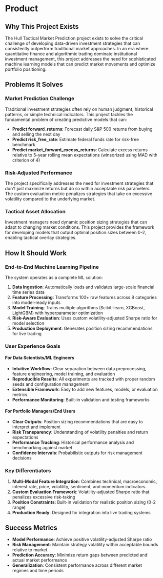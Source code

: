 # Product

## Why This Project Exists

The Hull Tactical Market Prediction project exists to solve the critical challenge of developing data-driven investment strategies that can consistently outperform traditional market approaches. In an era where quantitative finance and algorithmic trading dominate institutional investment management, this project addresses the need for sophisticated machine learning models that can predict market movements and optimize portfolio positioning.

## Problems It Solves

### Market Prediction Challenge

Traditional investment strategies often rely on human judgment, historical patterns, or simple technical indicators. This project tackles the fundamental problem of creating predictive models that can:

- **Predict forward_returns**: Forecast daily S&P 500 returns from buying and selling the next day
- **Predict risk_free_rate**: Estimate federal funds rate for risk-free benchmark
- **Predict market_forward_excess_returns**: Calculate excess returns relative to 5-year rolling mean expectations (winsorized using MAD with criterion of 4)

### Risk-Adjusted Performance

The project specifically addresses the need for investment strategies that don't just maximize returns but do so within acceptable risk parameters. The custom evaluation metric penalizes strategies that take on excessive volatility compared to the underlying market.

### Tactical Asset Allocation

Investment managers need dynamic position sizing strategies that can adapt to changing market conditions. This project provides the framework for developing models that output optimal position sizes between 0-2, enabling tactical overlay strategies.

## How It Should Work

### End-to-End Machine Learning Pipeline

The system operates as a complete ML solution:

1. **Data Ingestion**: Automatically loads and validates large-scale financial time series data
2. **Feature Processing**: Transforms 100+ raw features across 8 categories into model-ready inputs
3. **Model Training**: Trains multiple algorithms (Scikit-learn, XGBoost, LightGBM) with hyperparameter optimization
4. **Risk-Aware Evaluation**: Uses custom volatility-adjusted Sharpe ratio for model selection
5. **Production Deployment**: Generates position sizing recommendations for live trading

### User Experience Goals

#### For Data Scientists/ML Engineers

- **Intuitive Workflow**: Clear separation between data preprocessing, feature engineering, model training, and evaluation
- **Reproducible Results**: All experiments are tracked with proper random seeds and configuration management
- **Extensible Framework**: Easy to add new features, models, or evaluation metrics
- **Performance Monitoring**: Built-in validation and testing frameworks

#### For Portfolio Managers/End Users

- **Clear Outputs**: Position sizing recommendations that are easy to interpret and implement
- **Risk Transparency**: Understanding of volatility penalties and return expectations
- **Performance Tracking**: Historical performance analysis and benchmarking against market
- **Confidence Intervals**: Probabilistic outputs for risk management decisions

### Key Differentiators

1. **Multi-Modal Feature Integration**: Combines technical, macroeconomic, interest rate, price, volatility, sentiment, and momentum indicators
2. **Custom Evaluation Framework**: Volatility-adjusted Sharpe ratio that penalizes excessive risk-taking
3. **Position Constraints**: Built-in validation for realistic position sizing (0-2 range)
4. **Production Ready**: Designed for integration into live trading systems

## Success Metrics

- **Model Performance**: Achieve positive volatility-adjusted Sharpe ratio
- **Risk Management**: Maintain strategy volatility within acceptable bounds relative to market
- **Prediction Accuracy**: Minimize return gaps between predicted and actual market performance
- **Generalization**: Consistent performance across different market regimes and time periods
